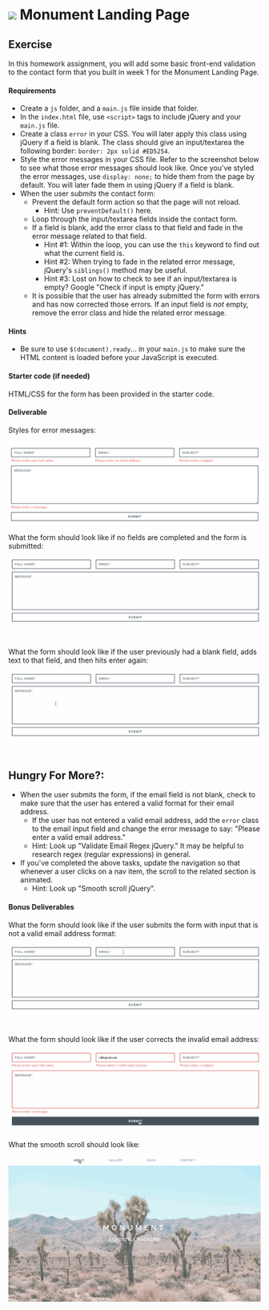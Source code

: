 # ![](https://ga-dash.s3.amazonaws.com/production/assets/logo-9f88ae6c9c3871690e33280fcf557f33.png) Monument Landing Page

## Exercise
In this homework assignment, you will add some basic front-end validation to the contact form that you built in week 1 for the Monument Landing Page.

#### Requirements
- Create a `js` folder, and a `main.js` file inside that folder.
- In the `index.html` file, use `<script>` tags to include jQuery and your `main.js` file.
- Create a class `error` in your CSS. You will later apply this class using jQuery if a field is blank. The class should give an input/textarea the following border: `border: 2px solid #ED5254`.
- Style the error messages in your CSS file. Refer to the screenshot below to see what those error messages should look like. Once you've styled the error messages, use `display: none;` to hide them from the page by default. You will later fade them in using jQuery if a field is blank.
- When the user _submits_ the contact form:
	- Prevent the default form action so that the page will not reload.
		- Hint: Use `preventDefault()` here.
	- Loop through the input/textarea fields inside the contact form.
	- If a field is blank, add the error class to that field and fade in the error message related to that field.
		- Hint #1: Within the loop, you can use the `this` keyword to find out what the current field is.
		- Hint #2: When trying to fade in the related error message, jQuery's `siblings()` method may be useful.
		- Hint #3: Lost on how to check to see if an input/textarea is empty? Google "Check if input is empty jQuery."
	- It is possible that the user has already submitted the form with errors and has now corrected those errors. If an input field is _not_ empty, remove the error class and hide the related error message.

#### Hints
- Be sure to use `$(document).ready`... in your `main.js` to make sure the HTML content is loaded before your JavaScript is executed.

#### Starter code (if needed)

HTML/CSS for the form has been provided in the starter code.

#### Deliverable

Styles for error messages:

![](assets/error_styles.png)

What the form should look like if no fields are completed and the form is submitted:

![](assets/submit_error_styles.gif)

What the form should look like if the user previously had a blank field, adds text to that field, and then hits enter again:

![](assets/clear_error_styles.gif)


## Hungry For More?:
- When the user submits the form, if the email field is not blank, check to make sure that the user has entered a valid format for their email address. 
	- If the user has not entered a valid email address, add the `error` class to the email input field and change the error message to say: "Please enter a valid email address."
	- Hint: Look up "Validate Email Regex jQuery." It may be helpful to research regex (regular expressions) in general.
- If you've completed the above tasks, update the navigation so that whenever a user clicks on a nav item, the scroll to the related section is animated. 
	- Hint: Look up "Smooth scroll jQuery".

#### Bonus Deliverables

What the form should look like if the user submits the form with input that is not a valid email address format:

![](assets/email_validation.gif)

What the form should look like if the user corrects the invalid email address:

![](assets/email_validation_clear.gif)

What the smooth scroll should look like:

![](assets/smooth_scroll.gif)
